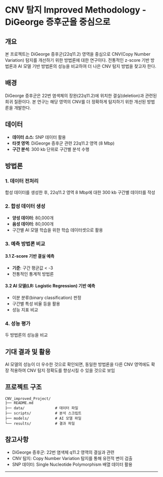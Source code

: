 # CNV 탐지 Improved Methodology - DiGeorge 증후군을 중심으로

## 개요

본 프로젝트는 DiGeorge 증후군(22q11.2) 영역을 중심으로 CNV(Copy Number Variation) 탐지를 개선하기 위한 방법론에 대한 연구이다. 전통적인 z-score 기반 방법론과 AI 모델 기반 방법론의 성능을 비교하여 더 나은 CNV 탐지 방법을 찾고자 한다.

## 배경

DiGeorge 증후군은 22번 염색체의 장완(22q11.2)에 위치한 결실(deletion)과 관련된 희귀 질환이다. 본 연구는 해당 영역의 CNV를 더 정확하게 탐지하기 위한 개선된 방법론을 개발한다.

## 데이터

- **데이터 소스**: SNP 데이터 활용
- **타겟 영역**: DiGeorge 증후군 관련 22q11.2 영역 (8 Mbp)
- **구간 분석**: 300 kb 단위로 구간별 분석 수행

## 방법론

### 1. 데이터 전처리

합성 데이터를 생성한 후, 22q11.2 영역 8 Mbp에 대한 300 kb 구간별 데이터를 작성

### 2. 합성 데이터 생성

- **양성 데이터**: 80,000개
- **음성 데이터**: 80,000개
- 구간별 AI 모델 학습을 위한 학습 데이터셋으로 활용

### 3. 예측 방법론 비교

#### 3.1 Z-score 기반 결실 예측
- **기준**: 구간 평균값 < -3
- 전통적인 통계적 방법론

#### 3.2 AI 모델(LR: Logistic Regression) 기반 예측
- 이분 분류(binary classification) 판정
- 구간별 특성 비율 등을 활용
- 성능 지표 비교

### 4. 성능 평가

두 방법론의 성능을 비교

## 기대 결과 및 활용

AI 모델의 성능이 더 우수한 것으로 확인되면, 동일한 방법론을 다른 CNV 영역에도 확장 적용하여 CNV 탐지 정확도를 향상시킬 수 있을 것으로 보임


## 프로젝트 구조

```
CNV_improved_Project/
├── README.md
├── data/              # 데이터 파일
├── scripts/           # 분석 스크립트
├── models/            # AI 모델 파일
└── results/           # 결과 파일
```

## 참고사항

- DiGeorge 증후군: 22번 염색체 q11.2 영역의 결실과 관련
- CNV 탐지: Copy Number Variation 탐지를 통해 유전적 변이 검출
- SNP 데이터: Single Nucleotide Polymorphism 배열 데이터 활용

---

